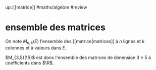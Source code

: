 up::[[matrice]]
#maths/algèbre #review 
# ensemble des matrices
On note $M_{n,k}(E)$ l'ensemble des [[matrice|matrices]] à $n$ lignes et $k$ colonnes et à valeurs dans $E$.

$M_{3,5}(\R)$ est donc l'ensemble des matrices de dimension $3\times 5$ à coefficients dans $\R$.
